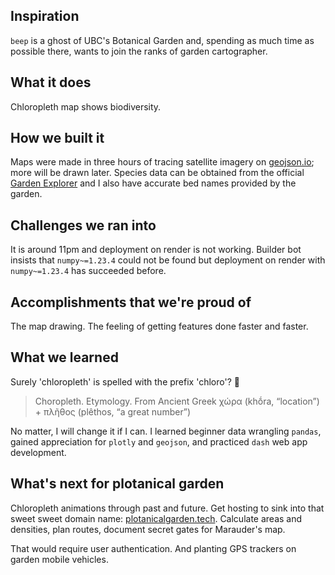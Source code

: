 ## Inspiration
`beep` is a ghost of UBC's Botanical Garden and, spending as much time as possible there, wants to join the ranks of garden cartographer.

## What it does
Chloropleth map shows biodiversity.

## How we built it
Maps were made in three hours of tracing satellite imagery on [geojson.io](geojson.io); more will be drawn later. Species data can be obtained from the official [Garden Explorer](https://collections.botanicalgarden.ubc.ca/default.aspx) and I also have accurate bed names provided by the garden.

## Challenges we ran into
It is around 11pm and deployment on render is not working. Builder bot insists that `numpy~=1.23.4` could not be found but deployment on render with `numpy~=1.23.4` has succeeded before.

## Accomplishments that we're proud of
The map drawing. The feeling of getting features done faster and faster.

## What we learned
Surely 'chloropleth' is spelled with the prefix 'chloro'? 🌿
> Choropleth. Etymology. From Ancient Greek χώρα (khṓra, “location”) + πλῆθος (plêthos, “a great number”)

No matter, I will change it if I can. I learned beginner data wrangling `pandas`, gained appreciation for `plotly` and `geojson`, and practiced `dash` web app development.

## What's next for plotanical garden
Chloropleth animations through past and future.
Get hosting to sink into that sweet sweet domain name: [plotanicalgarden.tech](plotanicalgarden.tech).
Calculate areas and densities, plan routes, document secret gates for Marauder's map.

That would require user authentication.
And planting GPS trackers on garden mobile vehicles.